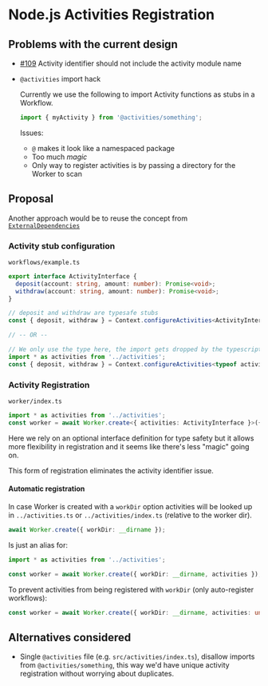 # Node.js Activities Registration

## Problems with the current design

- [#109](https://github.com/temporalio/sdk-node/issues/109) Activity identifier should not include the activity module name
- `@activities` import hack

  Currently we use the following to import Activity functions as stubs in a Workflow.

  ```ts
  import { myActivity } from '@activities/something';
  ```

  Issues:

  - `@` makes it look like a namespaced package
  - Too much _magic_
  - Only way to register activities is by passing a directory for the Worker to scan

## Proposal

Another approach would be to reuse the concept from [`ExternalDependencies`](https://docs.temporal.io/docs/node/external-dependencies#example)

### Activity stub configuration

`workflows/example.ts`

```ts
export interface ActivityInterface {
  deposit(account: string, amount: number): Promise<void>;
  withdraw(account: string, amount: number): Promise<void>;
}

// deposit and withdraw are typesafe stubs
const { deposit, withdraw } = Context.configureActivities<ActivityInterface>(activityOptions);

// -- OR --

// We only use the type here, the import gets dropped by the typescript compiler
import * as activities from '../activities';
const { deposit, withdraw } = Context.configureActivities<typeof activities>(activityOptions);
```

### Activity Registration

`worker/index.ts`

```ts
import * as activities from '../activities';
const worker = await Worker.create<{ activities: ActivityInterface }>({ activities });
```

Here we rely on an optional interface definition for type safety but it allows more flexibility in registration and it seems like there's less "magic" going on.

This form of registration eliminates the activity identifier issue.

#### Automatic registration

In case Worker is created with a `workDir` option activities will be looked up in `../activities.ts` or `../activities/index.ts` (relative to the worker dir).

```ts
await Worker.create({ workDir: __dirname });
```

Is just an alias for:

```ts
import * as activities from '../activities';

const worker = await Worker.create({ workDir: __dirname, activities });
```

To prevent activities from being registered with `workDir` (only auto-register workflows):

```ts
const worker = await Worker.create({ workDir: __dirname, activities: undefined });
```

## Alternatives considered

- Single `@activities` file (e.g. `src/activities/index.ts`), disallow imports from `@activities/something`, this way we'd have unique activity registration without worrying about duplicates.
